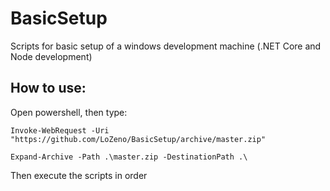 # BasicSetup
Scripts for basic setup of a windows development machine (.NET Core and Node development)


## How to use: 
Open powershell, then type:
```
Invoke-WebRequest -Uri "https://github.com/LoZeno/BasicSetup/archive/master.zip"

Expand-Archive -Path .\master.zip -DestinationPath .\
```

Then execute the scripts in order